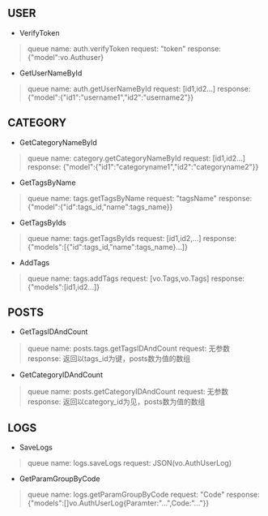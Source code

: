 ## USER

* VerifyToken
> queue name: auth.verifyToken
> request: "token"
> response: {"model":vo.Authuser}

* GetUserNameById
> queue name: auth.getUserNameById
> request: [id1,id2...]
> response: {"model":{"id1":"username1","id2":"username2"}}

## CATEGORY

* GetCategoryNameById
> queue name: category.getCategoryNameById
> request: [id1,id2...]
> response: {"model":{"id1":"categoryname1","id2":"categoryname2"}}

* GetTagsByName
> queue name: tags.getTagsByName
> request: "tagsName"
> response: {"model":{"id":tags_id,"name":tags_name}}

* GetTagsByIds
> queue name: tags.getTagsByIds
> request: [id1,id2,...]
> response: {"models":[{"id":tags_id,"name":tags_name}...]}

* AddTags
> queue name: tags.addTags
> request: [vo.Tags,vo.Tags]
> response: {"models":[id1,id2...]}

## POSTS

* GetTagsIDAndCount
> queue name: posts.tags.getTagsIDAndCount
> request: 无参数
> response: 返回以tags_id为键，posts数为值的数组

* GetCategoryIDAndCount
> queue name: posts.getCategoryIDAndCount
> request: 无参数
> response: 返回以category_id为见，posts数为值的数组

## LOGS

* SaveLogs
> queue name: logs.saveLogs
> request: JSON(vo.AuthUserLog)

* GetParamGroupByCode
> queue name: logs.getParamGroupByCode
> request: "Code"
> response: {"models":[]vo.AuthUserLog{Paramter:"...",Code:"..."}}